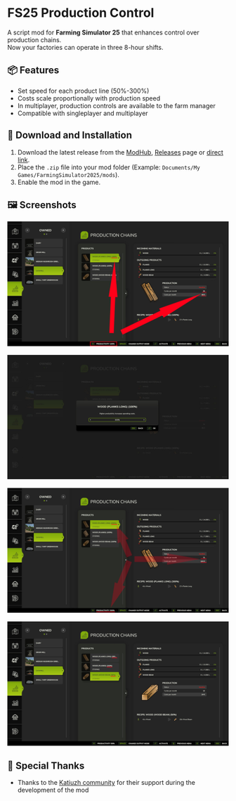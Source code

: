 # FS25 Production Control

A script mod for **Farming Simulator 25** that enhances control over production chains.<br />
Now your factories can operate in three 8-hour shifts.

## 📦 Features

- Set speed for each product line (50%-300%)
- Costs scale proportionally with production speed
- In multiplayer, production controls are available to the farm manager
- Compatible with singleplayer and multiplayer

## 📁 Download and Installation

1. Download the latest release from the [ModHub](https://www.farming-simulator.com/mod.php?mod_id=319198&title=fs2025), [Releases](https://github.com/Temmmych/FS25_ProductionControl/releases) page or [direct link](https://github.com/Temmmych/FS25_ProductionControl/releases/download/v1.0.0.1/FS25_ProductionControl.zip).
2. Place the `.zip` file into your mod folder (Example: `Documents/My Games/FarmingSimulator2025/mods`).
3. Enable the mod in the game.

## 🖼️ Screenshots
![Production Control](_screenshots/1.png)<br /><br />
![Production Control](_screenshots/2.png)<br /><br />
![Production Control](_screenshots/3.png)<br /><br />
![Production Control](_screenshots/4.png)<br />

## 🤝 Special Thanks

- Thanks to the [Katiuzh community](https://www.youtube.com/@katiuzh) for their support during the development of the mod
